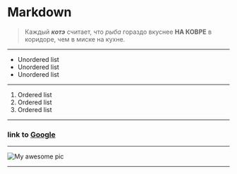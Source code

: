 # Markdown

>Каждый ***котэ*** считает, что *рыба* гораздо вкуснее **НА КОВРЕ** в коридоре, чем в миске на кухне.

- - - - -

* Unordered list
* Unordered list
* Unordered list

* * * * *

1. Ordered list
2. Ordered list
3. Ordered list

- - - - - 

### link to [Google](http://google.com)

* * * * *

![My awesome pic](http://lorempixel.com/400/200/)

- - - - -




